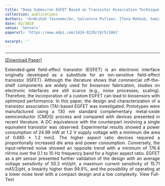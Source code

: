 ```yaml
---
title: "Deep Submicron EGFET Based on Transistor Association Technique for Chemical Sensing"
collection: publications
Authors: '<b>Nishat Tasneem</b>, Salvatore Pullano, Ifana Mahbub, Samira Shamsir, Marta Greco, Syed Islam, and Antonino Fiorillo.'
date: 02/2019
venue: 'Sensors'
paperurl: 'https://www.mdpi.com/1424-8220/19/5/1063'

excerpt: ''
---
```

---
<a href='https://www.mdpi.com/1424-8220/19/5/1063' target="_blank">[Download Paper]</a>

<p align="justify">
Extended-gate field-effect transistor (EGFET) is an electronic interface originally developed as a substitute for an ion-sensitive field-effect transistor (ISFET). Although the literature shows that commercial off-the-shelf components are widely used for biosensor fabrication, studies on electronic interfaces are still scarce (e.g., noise processes, scaling). Therefore, the incorporation of a custom EGFET can lead to biosensors with optimized performance. In this paper, the design and characterization of a transistor association (TA)-based EGFET was investigated. Prototypes were manufactured using a 130 nm standard complementary metal-oxide semiconductor (CMOS) process and compared with devices presented in recent literature. A DC equivalence with the counterpart involving a single equivalent transistor was observed. Experimental results showed a power consumption of 24.99 mW at 1.2 V supply voltage with a minimum die area of 0.685 × 1.2 mm2. The higher aspect ratio devices required a proportionally increased die area and power consumption. Conversely, the input-referred noise showed an opposite trend with a minimum of 176.4 nVrms over the 0.1 to 10 Hz frequency band for a higher aspect ratio. EGFET as a pH sensor presented further validation of the design with an average voltage sensitivity of 50.3 mV/pH, a maximum current sensitivity of 15.71 mA1/2/pH, a linearity higher than 99.9%, and the possibility of operating at a lower noise level with a compact design and a low complexity. View Full-Text

</p>
